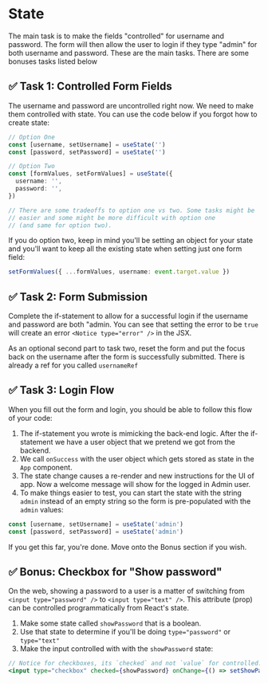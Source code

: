 # State

The main task is to make the fields "controlled" for username and password. The form will then allow the user to login if they type "admin" for both username and password. These are the main tasks. There are some bonuses tasks listed below

## ✅ Task 1: Controlled Form Fields

The username and password are uncontrolled right now. We need to make them controlled with state. You can use the code below if you forgot how to create state:

```ts
// Option One
const [username, setUsername] = useState('')
const [password, setPassword] = useState('')

// Option Two
const [formValues, setFormValues] = useState({
  username: '',
  password: '',
})

// There are some tradeoffs to option one vs two. Some tasks might be
// easier and some might be more difficult with option one
// (and same for option two).
```

If you do option two, keep in mind you'll be setting an object for your state and you'll want to keep all the existing state when setting just one form field:

```ts
setFormValues({ ...formValues, username: event.target.value })
```

## ✅ Task 2: Form Submission

Complete the if-statement to allow for a successful login if the username and password are both "admin. You can see that setting the error to be `true` will create an error `<Notice type="error" />` in the JSX.

As an optional second part to task two, reset the form and put the focus back on the username after the form is successfully submitted. There is already a ref for you called `usernameRef`

## ✅ Task 3: Login Flow

When you fill out the form and login, you should be able to follow this flow of your code:

1. The if-statement you wrote is mimicking the back-end logic. After the if-statement we have a user object that we pretend we got from the backend.
2. We call `onSuccess` with the user object which gets stored as state in the `App` component.
3. The state change causes a re-render and new instructions for the UI of app. Now a welcome message will show for the logged in Admin user.
4. To make things easier to test, you can start the state with the string `admin` instead of an empty string so the form is pre-populated with the `admin` values:

```ts
const [username, setUsername] = useState('admin')
const [password, setPassword] = useState('admin')
```

If you get this far, you're done. Move onto the Bonus section if you wish.

## ✅ Bonus: Checkbox for "Show password"

On the web, showing a password to a user is a matter of switching from `<input type="password" />` to `<input type="text" />`. This attribute (prop) can be controlled programmatically from React's state.

1. Make some state called `showPassword` that is a boolean.
2. Use that state to determine if you'll be doing `type="password"` or `type="text"`
3. Make the input controlled with with the `showPassword` state:

```jsx
// Notice for checkboxes, its `checked` and not `value` for controlled:
<input type="checkbox" checked={showPassword} onChange={() => setShowPassword(!showPassword)} />
```
